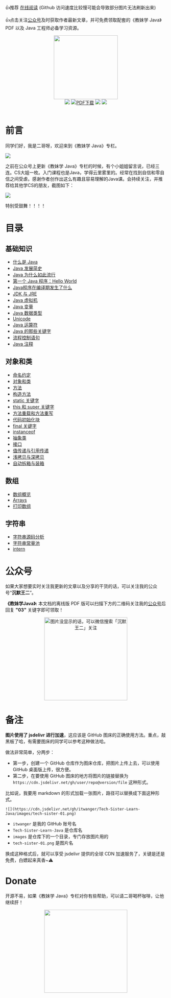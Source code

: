 👍推荐 [在线阅读](https://itwanger.gitee.io/tech-sister-learn-java)  (Github 访问速度比较慢可能会导致部分图片无法刷新出来) 

👍点击关注[公众号](#公众号)及时获取作者最新文章，并可免费领取配套的《教妹学 Java》PDF 以及 Java 工程师必备学习资源。

<div align="center">
    <img src="https://cdn.jsdelivr.net/gh/itwanger/Tech-Sister-Learn-Java/images/logo.png" width="200px">
</div>

<div align="center">
    <a href="https://itwanger.gitee.io/tech-sister-learn-java"> <img src="https://badgen.net/badge/itwanger/%E5%9C%A8%E7%BA%BF%E9%98%85%E8%AF%BB?icon=sourcegraph&color=4ab8a1"></a>
    <a href="#公众号"><img src="https://badgen.net/badge/PDF/%E6%95%99%E5%A6%B9%E5%AD%A6Java?color=4ab8a1&icon=bitcoin-lightning&label=PDF" alt="PDF下载"></a>
    <a href="https://github.com/itwanger/Tech-Sister-Learn-Java"> <img src="https://badgen.net/github/stars/itwanger/Tech-Sister-Learn-Java?icon=github&color=4ab8a1"></a>
    <a href="https://github.com/itwanger/Tech-Sister-Learn-Java"> <img src="https://badgen.net/github/forks/itwanger/Tech-Sister-Learn-Java?icon=github&color=4ab8a1"></a>
</div>
<br>


# 前言

同学们好，我是二哥呀，欢迎来到《教妹学 Java》专栏。

![](https://cdn.jsdelivr.net/gh/itwanger/Tech-Sister-Learn-Java/images/tech-sister-01.png)

之前在公众号上更新《教妹学 Java》专栏的时候，有个小姐姐留言说，已经三连。CS大姐一枚。入门课程也是Java，学得云里雾里的。经常在找到自信和零自信之间受虐。感谢作者创作出这么有趣且容易理解的Java课。会持续关注，并推荐给其他学CS的朋友，截图如下：

![](https://cdn.jsdelivr.net/gh/itwanger/Tech-Sister-Learn-Java/images/tech-sister-02.png)

特别受鼓舞！！！！

# 目录

## **基础知识**

- [什么是 Java](docs/basic/what-is-java.md)
- [Java 发展简史](docs/basic/java-history.md)
- [Java 为什么如此流行](docs/basic/why-java-popular.md)
- [第一个 Java 程序：Hello World](docs/basic/hello-world.md)
- [Java程序在编译期发生了什么](docs/basic/what-happen-when-javac.md)
- [JDK 与 JRE](docs/basic/jdk-jre.md)
- [Java 虚拟机](docs/basic/jvm.md)
- [Java 变量](docs/basic/java-var.md)
- [Java 数据类型](docs/basic/java-data-type.md)
- [Unicode](docs/basic/unicode.md)
- [Java 运算符](docs/basic/java-operator.md)
- [Java 的那些关键字](docs/basic/java-keywords.md)
- [流程控制语句](docs/basic/java-control.md)
- [Java 注释](docs/basic/javadoc.md)

## **对象和类**

- [命名约定](docs/object-class/java-naming.md)
- [对象和类](docs/object-class/java-object-class.md)
- [方法](docs/object-class/java-method.md)
- [构造方法](docs/object-class/java-construct.md)
- [static 关键字](docs/object-class/java-static.md)
- [this 和 super 关键字](docs/object-class/java-this.md)
- [方法重载和方法重写](docs/object-class/override-overload.md)
- [代码初始化块](docs/object-class/code-init.md)
- [final 关键字](docs/object-class/java-final.md)
- [instanceof](docs/object-class/java-instanceof.md)
- [抽象类](docs/object-class/java-abstract.md)
- [接口](docs/object-class/java-interface.md)
- [值传递与引用传递](docs/object-class/pass-by-value.md)
- [浅拷贝与深拷贝](docs/object-class/deep-copy.md)
- [自动拆箱与装箱](docs/object-class/box.md)

## **数组**

- [数组概览](docs/array/gailan.md)
- [Arrays](docs/array/arrays.md)
- [打印数组](docs/array/print.md)

## **字符串**

- [字符串源码分析](docs/string/source.md)
- [字符串常量池](docs/string/constant-pool.md)
- [intern](docs/string/intern.md)


# 公众号

如果大家想要实时关注我更新的文章以及分享的干货的话，可以关注我的公众号“**沉默王二**”。

**《教妹学Java》:** 本文档的离线版 PDF 版可以扫描下方的二维码关注我的[公众号](#公众号)后回复 **"03"** 关键字即可领取！


<div align="center">
    <img src="https://cdn.jsdelivr.net/gh/itwanger/Tech-Sister-Learn-Java/images/itwanger.png" width="260px" alt="图片没显示的话，可以微信搜索「沉默王二」关注">
</div>

# 备注

**图片使用了 jsdelivr 进行加速**，这应该是 GitHub 图床的正确使用方法。重点，敲黑板了哈，有需要图床的同学可以参考这种做法哈。

做法非常简单，分两步：

- 第一步，创建一个 GitHub 仓库作为图床仓库，把图片上传上去，可以使用 GitHub 桌面版上传，很方便。
- 第二步，在要使用 GitHub 图床的地方将图片的链接替换为 `https://cdn.jsdelivr.net/gh/user/repo@version/file` 这种形式。

比如说，我要用 markdown 的形式加载一张图片，路径可以替换成下面这种形式。
```
![](https://cdn.jsdelivr.net/gh/itwanger/Tech-Sister-Learn-Java/images/tech-sister-01.png)
```

- `itwanger` 是我的 GitHub 账号名
- `Tech-Sister-Learn-Java` 是仓库名
- `images` 是仓库下的一个目录，专门存放图片用的
- `tech-sister-01.png` 是图片名

换成这种格式后，就可以享受 jsdelivr 提供的全球 CDN 加速服务了，关键是还是免费，白嫖起来真香~⚠️

# Donate

开源不易，如果《教妹学 Java》专栏对你有些帮助，可以请二哥喝杯咖啡，让他继续肝！


<div align="center">
    <img src="https://cdn.jsdelivr.net/gh/itwanger/Tech-Sister-Learn-Java/images/weixin.png" width="260px">
</div>

